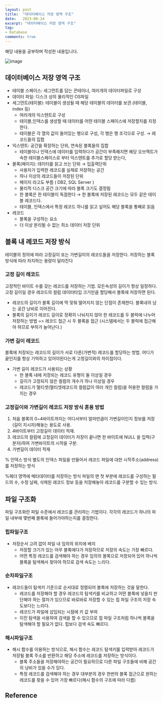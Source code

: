```yaml
---
layout: post
title:  "데이터베이스 저장 영역 구조"
date:   2023-08-24
excerpt: "데이터베이스 저장 영역 구조"
tag:
- Database
comments: true
---
```

해당 내용을 공부하며 작성한 내용입니다.

![image](https://github.com/dino92-ys/dino92-ys/assets/50314000/a7c2eeac-34f2-44ae-ace3-1ef1049d6588)

## 데이터베이스 저장 영역 구조

* 테이블 스페이스: 세그먼트를 담는 콘테이너, 여러개의 데이터파일로 구성
* 데이터 파일:  디스크 상의 물리적인 OS파일
* 세그먼트(테이블):  테이블이 생성될 때 해당 테이블의 데이터를 보관.(테이블, index 등)
  * 여러개의 익스텐트로 구성
  * 테이블,인덱스를 생성할 때 데이터를 어떤 테이블 스페이스에 저장할지를 지정한다.
  * 테이블은 각 열의 값이 들어있는 행으로 구성, 각 행은 행 조각으로 구성. → 레코드들의 집합
* 익스텐트:  공간을 확장하는 단위, 연속된 블록들의 집합
  * 테이블이나 인덱스에 데이터를 입력하다가 공간이 부족해지면 해당 오브젝트가 속한 테이블스페이스로 부터 익스텐트를 추가로 할당 받는다,
* 블록(페이지):  데이터를 읽고 쓰는 단위 → 입출력단위
  * 사용자가 입력한 레코드를 실제로 저장하는 공간
  * 하나 이상의 레코드들이 저장된 단위
  * 페이지 라고도 부름 ( DB2, SQL Server )
  * 물리적 디스크 공간 크기에 따라 블록 크기도 결정됨
  * 한 블록은 한 테이블이 독점한다 → 한 블록에 저장된 레코드는 모두 같은 테이블 레코드다.
  * 테이블, 인덱스에서 특정 레코드 하나를 읽고 싶어도 해당 블록을 통째로 읽음
* 레코드
  * 블록을 구성하는 요소
  * 더 이상 분리될 수 없는 최소 데이터 저장 단위

## 블록 내 레코드 저장 방식

테이블의 정의에 따라 고정길이 또는 가변길이의 레코드들을 저장한다. 저장하는 블록 방식에 따라 차지하는 용량이 달라진다

### 고정 길이 레코드

고정적인 바이트 수를 갖는 레코드를 저장하는 기법. 모든속성의 길이가 항상 일정하다. 고정 길이일 경우 레코드의 컬럼 데이터타입 크기만큼 할당해서 블록에 저장하면 된다.

* 레코드의 길이가 블록 길이에 딱 맞춰 떨어지지 않는 단점이 존재한다. 블록내의 남는 공간 낭비로 이어진다.
* 블록의 길이가 레코드 길이로 정확히 나눠지지 않아 한 레코드를 두 블럭에 나누어 저장하는 방법
  => 레코드 접근 시 두 블록을 접근 (시스템에서는 두 블럭에 접근해야 하므로 부하가 늘어난다.)

### 가변 길이 레코드

블록에 저장되는 레코드의 길이가 서로 다른(가변적) 레코드를 할당하는 방법. 어디가 끝인지를 항상 기억하고 있어야된다는게 고정길이와의 차이점이다.

* 가변 길이 레코드가 사용되는 상황
  * 한 블록 내에 저장되는 레코드 유형이 둘 이상일 경우
  * 길이가 고정되지 않은 컬럼의 개수가 하나 이상일 경우
  * 레코드가 멀티셋(멀티셋레코드의 컬럼값이 여러 개인 컬럼)을 허용한 컬럼을 가지는 경우

### 고정길이와 가변길이 레코드 저장 방식 혼용 방법

1. 처음 블록의 0~4바이트까지는 어디서부터 얼마만큼이 가변길이인지 정보를 저장(길이 지시자)해놓는 용도로 사용.
2. 4바이트부터 고정길이 데이터 적재.
3. 레코드의 컬럼에 고정길이 데이터가 저장이 끝나면 한 바이트에 NULL 을 입력(구분자)하여 가변바이트의 시작을 구분.
4. 가변길이 데이터 적재

% 인덱스 방식
별도의 인덱스 파일을 만들어서 레코드 파일에 대한 시작주소(address)를 저장하는 방식

%헤더 영역에 메타데이터를 저장하는 방식
파일의 맨 첫 부분에 레코드를 구성하는 필드의 수, 수정 날짜, 삭제된 레코드 정보 등을 저장해놓아 레코드를 구분할 수 있는 방식.

## 파일 구조화

파일 구조화란 파일 수준에서 레코드를 관리하는 기법이다. 각각의 레코드가 하나의 파일 내부에 몇번째 블록에 들어가야하는지를 결정한다.

### 힙파일구조

* 저장순서 고려 없이 파일 내 임의의 위치에 배치
  * 저장할 크기가 있는 아무 블록에다가 저장하므로 저장의 속도는 가장 빠르다.
  * 어떤 특정 레코드를 검색해야 하는 경우 임의의 블록으로 저장되어 있어 하나씩 블록을 탐색해서 찾아야 하므로 검색 속도는 느리다.

### 순차파일구조

* 레코드들이 탐색키 기준으로 순서대로 정렬되어 블록에 저장하는 것을 말한다.
  * 레코드를 저장해야 할 경우 레코드의 탐색키를 비교하고 어떤 블록에 넣을지 판단해야 하는 절차가 있으므로 바로바로 저장할 수 있는 힙 파일 구조의 저장 속도보다는 느리다.
  * 레코드가 파일에 삽입되는 시점에 키 값 부여
  * 이진 탐색을 사용하여 검색을 할 수 있으므로 힙 파일 구조처럼 하나씩 블록을 탐색해야 할 필요가 없다. 힙보다 검색 속도 빠르다.

### 해시파일구조

* 해시 함수를 이용하는 방식으로, 해시 함수는 레코드 탐색키를 입력받아 레코드가 저장될 블록 주소를 반환하고 해당 주소에 레코드를 저장하는 방식이다.
  * 블록 주소들을 저장해야하는 공간이 필요하므로 다른 파일 구조들에 비해 공간의 낭비가 있을 수가 있다.
  * 특정 레코드를 검색해야 하는 경우 대부분의 경우 한번의 블록 접근으로 원하는 레코드를 찾을 수 있어 가장 빠르다(해시 함수의 구조에 따라 다름)

## Reference

 [](https://velog.io/@sweet_sumin/%EB%8D%B0%EC%9D%B4%ED%84%B0%EB%B2%A0%EC%9D%B4%EC%8A%A4%EC%97%90%EC%84%9C-%EB%8D%B0%EC%9D%B4%ED%84%B0%EB%A5%BC-%EC%A0%80%EC%9E%A5%ED%95%98%EB%8A%94-%EB%B0%A9%EC%8B%9D)

<!-- Reference

## HTML Elements

Below is just about everything you'll need to style in the theme. Check the source code to see the many embedded elements within paragraphs.

# Heading 1

## Heading 2

### Heading 3

#### Heading 4

##### Heading 5

###### Heading 6

### Body text

Lorem ipsum dolor sit amet, test link adipiscing elit. **This is strong**. Nullam dignissim convallis est. Quisque aliquam.

![Smithsonian Image](https://mmistakes.github.io/minimal-mistakes/images/3953273590_704e3899d5_m.jpg)
{: .image-right}

*This is emphasized*. Donec faucibus. Nunc iaculis suscipit dui. 53 = 125. Water is H2O. Nam sit amet sem. Aliquam libero nisi, imperdiet at, tincidunt nec, gravida vehicula, nisl. The New York Times (That’s a citation). Underline.Maecenas ornare tortor. Donec sed tellus eget sapien fringilla nonummy. Mauris a ante. Suspendisse quam sem, consequat at, commodo vitae, feugiat in, nunc. Morbi imperdiet augue quis tellus.

HTML and CSS are our tools. Mauris a ante. Suspendisse quam sem, consequat at, commodo vitae, feugiat in, nunc. Morbi imperdiet augue quis tellus. Praesent mattis, massa quis luctus fermentum, turpis mi volutpat justo, eu volutpat enim diam eget metus.

### Blockquotes

> Lorem ipsum dolor sit amet, test link adipiscing elit. Nullam dignissim convallis est. Quisque aliquam.

## List Types

### Ordered Lists

1. Item one
   1. sub item one
   2. sub item two
   3. sub item three
2. Item two

### Unordered Lists

* Item one
* Item two
* Item three

## Tables

| Header1:  Header2:  Header3: 
|:--------|:-------:|--------:|
| cell1  :  cell2  :  cell3  : 
| cell4  :  cell5  :  cell6  : 
|----
| cell1  :  cell2  :  cell3  : 
| cell4  :  cell5  :  cell6  : 
|=====
| Foot1  :  Foot2  :  Foot3
{: rules="groups"}

## Code Snippets

{% highlight css %}
#container {
  float: left;
  margin: 0 -240px 0 0;
  width: 100%;
}
{% endhighlight %}

## Buttons

Make any link standout more when applying the `.btn` class.

{% highlight html %}
<a href="#" class="btn btn-success">Success Button</a>
{% endhighlight %}

<div markdown="0"><a href="#" class="btn">Primary Button</a></div>
<div markdown="0"><a href="#" class="btn btn-success">Success Button</a></div>
<div markdown="0"><a href="#" class="btn btn-warning">Warning Button</a></div>
<div markdown="0"><a href="#" class="btn btn-danger">Danger Button</a></div>
<div markdown="0"><a href="#" class="btn btn-info">Info Button</a></div>

## KBD

You can also use `<kbd>` tag for keyboard buttons.

{% highlight html %}
<kbd>W</kbd><kbd>A</kbd><kbd>S</kbd><kbd>D</kbd>
{% endhighlight %}

Press <kbd>W</kbd><kbd>A</kbd><kbd>S</kbd><kbd>D</kbd> to move your car. **Midtown Maddness!!**

## Notices

**Watch out!** You can also add notices by appending `{: .notice}` to a paragraph.
{: .notice} -->
